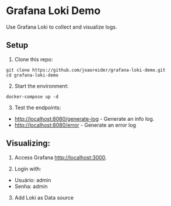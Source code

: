 # Grafana Loki Demo

Use Grafana Loki to collect and visualize logs.

## Setup

1. Clone this repo:
```
git clone https://github.com/joaoreider/grafana-loki-demo.git
cd grafana-loki-demo
```
2. Start the environment:
```
docker-compose up -d
```

3. Test the endpoints:

- [http://localhost:8080/generate-log](http://localhost:8080/generate-log) - Generate an info log.
- [http://localhost:8080/error](http://localhost:8080/error) - Generate an error log

## Visualizing:

1. Access Grafana [http://localhost:3000](http://localhost:3000).

2. Login with:

- Usuário: admin
- Senha: admin

3. Add Loki as Data source
